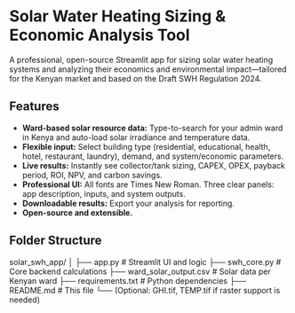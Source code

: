 # Solar Water Heating Sizing & Economic Analysis Tool

A professional, open-source Streamlit app for sizing solar water heating systems and analyzing their economics and environmental impact—tailored for the Kenyan market and based on the Draft SWH Regulation 2024.

## Features

- **Ward-based solar resource data:** Type-to-search for your admin ward in Kenya and auto-load solar irradiance and temperature data.
- **Flexible input:** Select building type (residential, educational, health, hotel, restaurant, laundry), demand, and system/economic parameters.
- **Live results:** Instantly see collector/tank sizing, CAPEX, OPEX, payback period, ROI, NPV, and carbon savings.
- **Professional UI:** All fonts are Times New Roman. Three clear panels: app description, inputs, and system outputs.
- **Downloadable results:** Export your analysis for reporting.
- **Open-source and extensible.**

## Folder Structure

solar_swh_app/
│
├── app.py # Streamlit UI and logic
├── swh_core.py # Core backend calculations
├── ward_solar_output.csv # Solar data per Kenyan ward
├── requirements.txt # Python dependencies
├── README.md # This file
└── (Optional: GHI.tif, TEMP.tif if raster support is needed)
